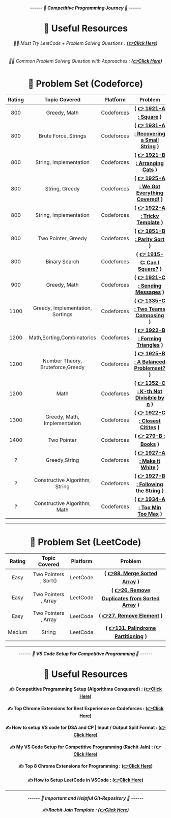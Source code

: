 <div align = "center">

_------ **🧠 Competitive Programming Journey 🧠** ------_

# 💖 Useful Resources

###### ✍🏻 Must Try LeetCode + Problem Solving Questions : **([👉Click Here](https://docs.google.com/spreadsheets/d/1hwR-mwallCCs55_WJ7jGIv-tWr1fKsDd-I1cTg7LBnM/edit?usp=sharing))**

###### ✍🏻 Common Problem Solving Question with Approaches : **([👉Click Here](https://sumontas-organization.gitbook.io/intership-preparation-2024/problem-solving))**

# 🌲 Problem Set (Codeforce)

| **Rating** |        **Topic Covered**         | **Platform** |                                           **Problem**                                           |
| :--------: | :------------------------------: | :----------: | :---------------------------------------------------------------------------------------------: |
|    800     |           Greedy, Math           |  Codeforces  |           **( [👉 1921-A : Square](https://codeforces.com/contest/1921/problem/A) )**           |
|    800     |       Brute Force, Strings       |  Codeforces  | **( [👉 1931-A : Recovering a Small String](https://codeforces.com/contest/1931/problem/A) )**  |
|    800     |      String, Implementation      |  Codeforces  |       **( [👉 1921-B : Arranging Cats](https://codeforces.com/contest/1921/problem/B) )**       |
|    800     |          String, Greedy          |  Codeforces  | **( [👉 1925-A : We Got Everything Covered!](https://codeforces.com/contest/1925/problem/A) )** |
|    800     |      String, Implementation      |  Codeforces  |      **( [👉 1922-A : Tricky Template](https://codeforces.com/contest/1922/problem/A) )**       |
|    800     |       Two Pointer, Greedy        |  Codeforces  |       **( [👉 1851-B : Parity Sort](https://codeforces.com/problemset/problem/1851/B) )**       |
|    800     |          Binary Search           |  Codeforces  |      **( [👉 1915-C: Can I Square?](https://codeforces.com/problemset/problem/1915/C) )**       |
|    900     |           Greedy, Math           |  Codeforces  |      **( [👉 1921-C : Sending Messages](https://codeforces.com/contest/1921/problem/C) )**      |
|    1100    | Greedy, Implementation, Sortings |  Codeforces  |   **( [👉 1335-C : Two Teams Composing](https://codeforces.com/problemset/problem/1335/C) )**   |
|    1200    |    Math,Sorting,Combinatorics    |  Codeforces  |     **( [👉 1922-B : Forming Triangles](https://codeforces.com/contest/1922/problem/B) )**      |
|    1200    | Number Theory, Bruteforce,Greedy |  Codeforces  |   **( [👉 1925-B : A Balanced Problemset?](https://codeforces.com/contest/1925/problem/B) )**   |
|    1200    |               Math               |  Codeforces  | **( [👉 1352-C : K-th Not Divisible by n](https://codeforces.com/problemset/problem/1352/C) )** |
|    1300    |   Greedy, Math, Implementation   |  Codeforces  |      **( [👉 1922-C : Closest Citites](https://codeforces.com/contest/1922/problem/C) )**       |
|    1400    |           Two Pointer            |  Codeforces  |           **( [👉 279-B : Books](https://codeforces.com/problemset/problem/279/B) )**           |
|     ?      |          Greedy,String           |  Codeforces  |       **( [👉 1927-A : Make it White](https://codeforces.com/contest/1927/problem/A) )**        |
|     ?      |  Constructive Algorithm, String  |  Codeforces  |    **( [👉 1927-B : Following the String](https://codeforces.com/contest/1927/problem/B) )**    |
|     ?      |   Constructive Algorithm, Math   |  Codeforces  |      **( [👉 1934-A : Too Min Too Max](https://codeforces.com/contest/1934/problem/A) )**       |

<hr>

# 🌲 Problem Set (LeetCode)

| **Rating** |   **Topic Covered**   | **Platform** |                                                                                    **Problem**                                                                                    |
| :--------: | :-------------------: | :----------: | :-------------------------------------------------------------------------------------------------------------------------------------------------------------------------------: |
|    Easy    | Two Pointers , Sort() |   LeetCode   |                  **( [👉88. Merge Sorted Array](https://leetcode.com/problems/merge-sorted-array/description/?envType=study-plan-v2&envId=top-interview-150) )**                  |
|    Easy    | Two Pointers , Array  |   LeetCode   | **( [👉26. Remove Duplicates from Sorted Array](https://leetcode.com/problems/remove-duplicates-from-sorted-array/description/?envType=study-plan-v2&envId=top-interview-150) )** |
|    Easy    | Two Pointers , Array  |   LeetCode   |                      **( [👉27. Remove Element](https://leetcode.com/problems/remove-element/description/?envType=study-plan-v2&envId=top-interview-150) )**                      |
|   Medium   |        String         |   LeetCode   |                                   **( [👉131. Palindrome Partitioning](https://leetcode.com/problems/palindrome-partitioning/description/) )**                                    |

</div>

<div align = "center">

<hr>

_------ **🧠 VS Code Setup For Competitive Programming 🧠** ------_

# 🌲 Useful Resources

#### ✍️ Competitive Programming Setup (Algorithms Conquered) : **([👉Click Here](https://www.youtube.com/watch?v=ehVuc1Rfifc))**

#### ✍️ Top Chrome Extensions for Best Experience on Codeforces : **([👉Click Here](https://www.youtube.com/watch?v=nVWvsvG1oCs))**

#### ✍️ How to setup VS code for DSA and CP | Input / Output Split Format : **([👉Click Here](https://youtu.be/h3uDCJ5mvgw?si=8zKc42-UvJqdT90u))**

#### ✍️ My VS Code Setup for Competitive Programming (Rachit Jain) : **([👉Click Here](https://youtu.be/Y-_3rXgrRAY?si=FKEuelSk4ehbg6wV))**

#### ✍️ Top 8 Chrome Extensions for Programming : **([👉Click Here](https://youtu.be/t-d9CwPV--A?si=gZJQnBaVlwdI6otx))**

#### ✍️ How to Setup LeetCode in VSCode : **([👉Click Here](https://youtu.be/GpaXnPHuJUo?si=3N0N2nemQpsin9p4))**

<hr>

_------ **🎥 Important and Helpful Git-Repository 🎥** ------_

##### ✍️ Rachit Jain Template : **([👉Click Here](https://github.com/rachitiitr/CodeforcesContestBot/blob/master/template.cpp))**

</div>
